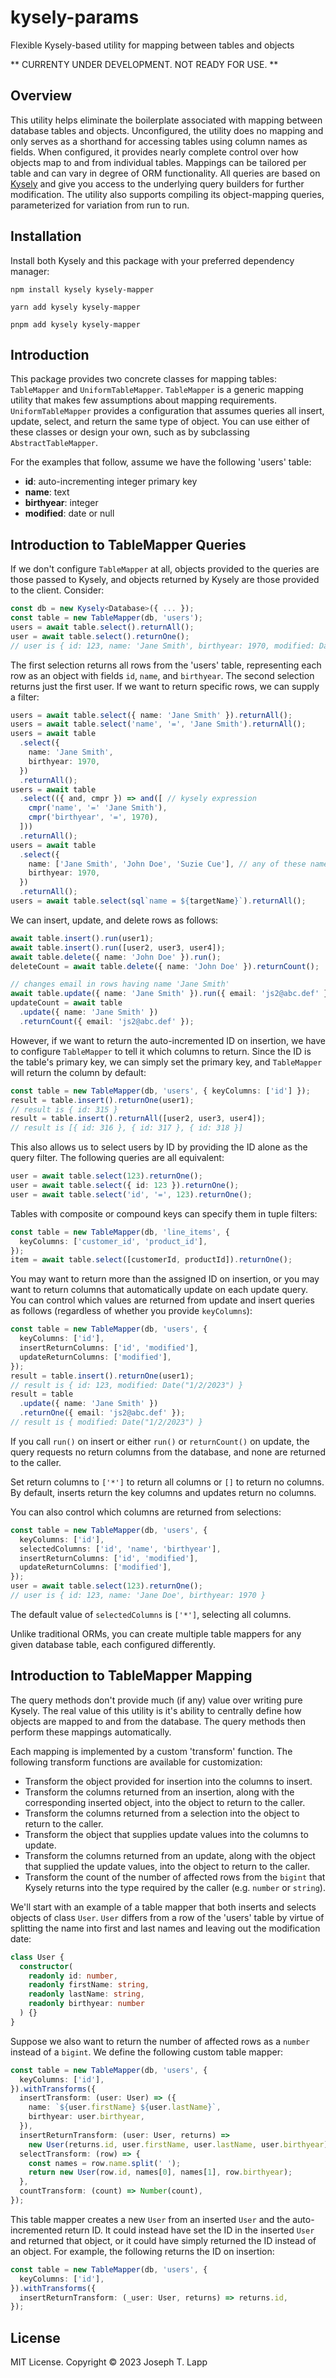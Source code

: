# kysely-params

Flexible Kysely-based utility for mapping between tables and objects

** CURRENTY UNDER DEVELOPMENT. NOT READY FOR USE. **

## Overview

This utility helps eliminate the boilerplate associated with mapping between database tables and objects. Unconfigured, the utility does no mapping and only serves as a shorthand for accessing tables using column names as fields. When configured, it provides nearly complete control over how objects map to and from individual tables. Mappings can be tailored per table and can vary in degree of ORM functionality. All queries are based on [Kysely](https://github.com/kysely-org/kysely) and give you access to the underlying query builders for further modification. The utility also supports compiling its object-mapping queries, parameterized for variation from run to run.

## Installation

Install both Kysely and this package with your preferred dependency manager:

```
npm install kysely kysely-mapper

yarn add kysely kysely-mapper

pnpm add kysely kysely-mapper
```

## Introduction

This package provides two concrete classes for mapping tables: `TableMapper` and `UniformTableMapper`. `TableMapper` is a generic mapping utility that makes few assumptions about mapping requirements. `UniformTableMapper` provides a configuration that assumes queries all insert, update, select, and return the same type of object. You can use either of these classes or design your own, such as by subclassing `AbstractTableMapper`.

For the examples that follow, assume we have the following 'users' table:

- **id**: auto-incrementing integer primary key
- **name**: text
- **birthyear**: integer
- **modified**: date or null

## Introduction to TableMapper Queries

If we don't configure `TableMapper` at all, objects provided to the queries are those passed to Kysely, and objects returned by Kysely are those provided to the client. Consider:

```ts
const db = new Kysely<Database>({ ... });
const table = new TableMapper(db, 'users');
users = await table.select().returnAll();
user = await table.select().returnOne();
// user is { id: 123, name: 'Jane Smith', birthyear: 1970, modified: Date('1/2/2023') }
```

The first selection returns all rows from the 'users' table, representing each row as an object with fields `id`, `name`, and `birthyear`. The second selection returns just the first user. If we want to return specific rows, we can supply a filter:

```ts
users = await table.select({ name: 'Jane Smith' }).returnAll();
users = await table.select('name', '=', 'Jane Smith').returnAll();
users = await table
  .select({
    name: 'Jane Smith',
    birthyear: 1970,
  })
  .returnAll();
users = await table
  .select(({ and, cmpr }) => and([ // kysely expression
    cmpr('name', '=' 'Jane Smith'),
    cmpr('birthyear', '=', 1970),
  ]))
  .returnAll();
users = await table
  .select({
    name: ['Jane Smith', 'John Doe', 'Suzie Cue'], // any of these names
    birthyear: 1970,
  })
  .returnAll();
users = await table.select(sql`name = ${targetName}`).returnAll();
```

We can insert, update, and delete rows as follows:

```ts
await table.insert().run(user1);
await table.insert().run([user2, user3, user4]);
await table.delete({ name: 'John Doe' }).run();
deleteCount = await table.delete({ name: 'John Doe' }).returnCount();

// changes email in rows having name 'Jane Smith'
await table.update({ name: 'Jane Smith' }).run({ email: 'js2@abc.def' });
updateCount = await table
  .update({ name: 'Jane Smith' })
  .returnCount({ email: 'js2@abc.def' });
```

However, if we want to return the auto-incremented ID on insertion, we have to configure `TableMapper` to tell it which columns to return. Since the ID is the table's primary key, we can simply set the primary key, and `TableMapper` will return the column by default:

```ts
const table = new TableMapper(db, 'users', { keyColumns: ['id'] });
result = table.insert().returnOne(user1);
// result is { id: 315 }
result = table.insert().returnAll([user2, user3, user4]);
// result is [{ id: 316 }, { id: 317 }, { id: 318 }]
```

This also allows us to select users by ID by providing the ID alone as the query filter. The following queries are all equivalent:

```ts
user = await table.select(123).returnOne();
user = await table.select({ id: 123 }).returnOne();
user = await table.select('id', '=', 123).returnOne();
```

Tables with composite or compound keys can specify them in tuple filters:

```ts
const table = new TableMapper(db, 'line_items', {
  keyColumns: ['customer_id', 'product_id'],
});
item = await table.select([customerId, productId]).returnOne();
```

You may want to return more than the assigned ID on insertion, or you may want to return columns that automatically update on each update query. You can control which values are returned from update and insert queries as follows (regardless of whether you provide `keyColumns`):

```ts
const table = new TableMapper(db, 'users', {
  keyColumns: ['id'],
  insertReturnColumns: ['id', 'modified'],
  updateReturnColumns: ['modified'],
});
result = table.insert().returnOne(user1);
// result is { id: 123, modified: Date("1/2/2023") }
result = table
  .update({ name: 'Jane Smith' })
  .returnOne({ email: 'js2@abc.def' });
// result is { modified: Date("1/2/2023") }
```

If you call `run()` on insert or either `run()` or `returnCount()` on update, the query requests no return columns from the database, and none are returned to the caller.

Set return columns to `['*']` to return all columns or `[]` to return no columns. By default, inserts return the key columns and updates return no columns.

You can also control which columns are returned from selections:

```ts
const table = new TableMapper(db, 'users', {
  keyColumns: ['id'],
  selectedColumns: ['id', 'name', 'birthyear'],
  insertReturnColumns: ['id', 'modified'],
  updateReturnColumns: ['modified'],
});
user = await table.select(123).returnOne();
// user is { id: 123, name: 'Jane Doe', birthyear: 1970 }
```

The default value of `selectedColumns` is `['*']`, selecting all columns.

Unlike traditional ORMs, you can create multiple table mappers for any given database table, each configured differently.

## Introduction to TableMapper Mapping

The query methods don't provide much (if any) value over writing pure Kysely. The real value of this utility is it's ability to centrally define how objects are mapped to and from the database. The query methods then perform these mappings automatically.

Each mapping is implemented by a custom 'transform' function. The following transform functions are available for customization:

- Transform the object provided for insertion into the columns to insert.
- Transform the columns returned from an insertion, along with the corresponding inserted object, into the object to return to the caller.
- Transform the columns returned from a selection into the object to return to the caller.
- Transform the object that supplies update values into the columns to update.
- Transform the columns returned from an update, along with the object that supplied the update values, into the object to return to the caller.
- Transform the count of the number of affected rows from the `bigint` that Kysely returns into the type required by the caller (e.g. `number` or `string`).

We'll start with an example of a table mapper that both inserts and selects objects of class `User`. `User` differs from a row of the 'users' table by virtue of splitting the name into first and last names and leaving out the modification date:

```ts
class User {
  constructor(
    readonly id: number,
    readonly firstName: string,
    readonly lastName: string,
    readonly birthyear: number
  ) {}
}
```

Suppose we also want to return the number of affected rows as a `number` instead of a `bigint`. We define the following custom table mapper:

```ts
const table = new TableMapper(db, 'users', {
  keyColumns: ['id'],
}).withTransforms({
  insertTransform: (user: User) => ({
    name: `${user.firstName} ${user.lastName}`,
    birthyear: user.birthyear,
  }),
  insertReturnTransform: (user: User, returns) =>
    new User(returns.id, user.firstName, user.lastName, user.birthyear),
  selectTransform: (row) => {
    const names = row.name.split(' ');
    return new User(row.id, names[0], names[1], row.birthyear);
  },
  countTransform: (count) => Number(count),
});
```

This table mapper creates a new `User` from an inserted `User` and the auto-incremented return ID. It could instead have set the ID in the inserted `User` and returned that object, or it could have simply returned the ID instead of an object. For example, the following returns the ID on insertion:

```ts
const table = new TableMapper(db, 'users', {
  keyColumns: ['id'],
}).withTransforms({
  insertReturnTransform: (_user: User, returns) => returns.id,
});
```

## License

MIT License. Copyright &copy; 2023 Joseph T. Lapp

```

```
